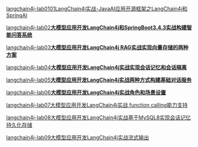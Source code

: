 [langchain4j-lab0101LangChain4j实战-JavaAI应用开源框架之LangChain4j和SpringAI](https://www.yuque.com/u21261961/wufq8h/ss614nz29ug7lemz)

[langchain4j-lab02**大模型应用开发LangChain4j和SpringBoot3.4.3实战构建智能问答系统**](https://www.yuque.com/u21261961/wufq8h/at8lzgx5tvydkvoc)

[langchain4j-lab03**大模型应用开发LangChain4j RAG实战实现向量存储的两种方案**](https://www.yuque.com/u21261961/wufq8h/wydwpsdafwgkzg8f)

[langchain4j-lab04**大模型应用开发LangChain4j实战实现会话记忆和会话隔离**](https://www.yuque.com/u21261961/wufq8h/rvlf89lmuo7ysoeh)

[langchain4j-lab05**大模型应用开发LangChain4j实战两种方式构建基础对话服务**](https://www.yuque.com/u21261961/wufq8h/afzgnx5iwzniubzw)

[langchain4j-lab06**大模型应用开发LangChain4j实战角色和场景设置**](https://www.yuque.com/u21261961/wufq8h/cugylpsu26xm9nes)

[langchain4j-lab07大模型应用开发LangChain4j实战 function calling能力支持]()

[langchain4j-lab08大模型应用开发LangChain4j实战基于MySQL8实现会话记忆持久化存储]()

[langchain4j-lab09大模型应用开发LangChain4j实战流式输出]()
